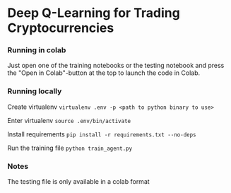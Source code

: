 # Deep Q-Learning for Trading Cryptocurrencies

### Running in colab

Just open one of the training notebooks or the testing notebook and press the "Open in Colab"-button at the top to launch the code in Colab.

### Running locally

Create virtualenv
`virtualenv .env -p <path to python binary to use>`

Enter virtualenv
`source .env/bin/activate`

Install requirements
`pip install -r requirements.txt --no-deps`

Run the training file
`python train_agent.py`

### Notes

The testing file is only available in a colab format
